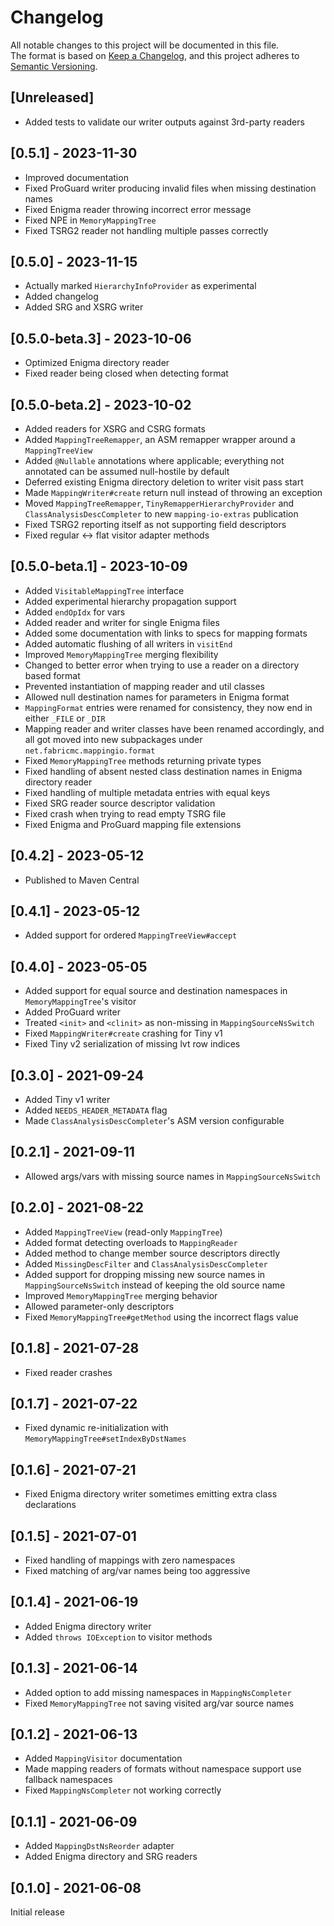 # Changelog
All notable changes to this project will be documented in this file.<br>
The format is based on [Keep a Changelog](https://keepachangelog.com/en/1.0.0/),
and this project adheres to [Semantic Versioning](https://semver.org/spec/v2.0.0.html).

## [Unreleased]
- Added tests to validate our writer outputs against 3rd-party readers

## [0.5.1] - 2023-11-30
- Improved documentation
- Fixed ProGuard writer producing invalid files when missing destination names
- Fixed Enigma reader throwing incorrect error message
- Fixed NPE in `MemoryMappingTree`
- Fixed TSRG2 reader not handling multiple passes correctly

## [0.5.0] - 2023-11-15
- Actually marked `HierarchyInfoProvider` as experimental
- Added changelog
- Added SRG and XSRG writer

## [0.5.0-beta.3] - 2023-10-06
- Optimized Enigma directory reader
- Fixed reader being closed when detecting format

## [0.5.0-beta.2] - 2023-10-02
- Added readers for XSRG and CSRG formats
- Added `MappingTreeRemapper`, an ASM remapper wrapper around a `MappingTreeView`
- Added `@Nullable` annotations where applicable; everything not annotated can be assumed null-hostile by default
- Deferred existing Enigma directory deletion to writer visit pass start
- Made `MappingWriter#create` return null instead of throwing an exception
- Moved `MappingTreeRemapper`, `TinyRemapperHierarchyProvider` and `ClassAnalysisDescCompleter` to new `mapping-io-extras` publication
- Fixed TSRG2 reporting itself as not supporting field descriptors
- Fixed regular <-> flat visitor adapter methods

## [0.5.0-beta.1] - 2023-10-09
- Added `VisitableMappingTree` interface
- Added experimental hierarchy propagation support
- Added `endOpIdx` for vars
- Added reader and writer for single Enigma files
- Added some documentation with links to specs for mapping formats
- Added automatic flushing of all writers in `visitEnd`
- Improved `MemoryMappingTree` merging flexibility
- Changed to better error when trying to use a reader on a directory based format
- Prevented instantiation of mapping reader and util classes
- Allowed null destination names for parameters in Enigma format
- `MappingFormat` entries were renamed for consistency, they now end in either `_FILE` or `_DIR`
- Mapping reader and writer classes have been renamed accordingly, and all got moved into new subpackages under `net.fabricmc.mappingio.format`
- Fixed `MemoryMappingTree` methods returning private types
- Fixed handling of absent nested class destination names in Enigma directory reader
- Fixed handling of multiple metadata entries with equal keys
- Fixed SRG reader source descriptor validation
- Fixed crash when trying to read empty TSRG file
- Fixed Enigma and ProGuard mapping file extensions

## [0.4.2] - 2023-05-12
- Published to Maven Central

## [0.4.1] - 2023-05-12
- Added support for ordered `MappingTreeView#accept`

## [0.4.0] - 2023-05-05
- Added support for equal source and destination namespaces in `MemoryMappingTree`'s visitor
- Added ProGuard writer
- Treated `<init>` and `<clinit>` as non-missing in `MappingSourceNsSwitch`
- Fixed `MappingWriter#create` crashing for Tiny v1
- Fixed Tiny v2 serialization of missing lvt row indices

## [0.3.0] - 2021-09-24
- Added Tiny v1 writer
- Added `NEEDS_HEADER_METADATA` flag
- Made `ClassAnalysisDescCompleter`'s ASM version configurable

## [0.2.1] - 2021-09-11
- Allowed args/vars with missing source names in `MappingSourceNsSwitch`

## [0.2.0] - 2021-08-22
- Added `MappingTreeView` (read-only `MappingTree`)
- Added format detecting overloads to `MappingReader`
- Added method to change member source descriptors directly
- Added `MissingDescFilter` and `ClassAnalysisDescCompleter`
- Added support for dropping missing new source names in `MappingSourceNsSwitch` instead of keeping the old source name
- Improved `MemoryMappingTree` merging behavior
- Allowed parameter-only descriptors
- Fixed `MemoryMappingTree#getMethod` using the incorrect flags value

## [0.1.8] - 2021-07-28
- Fixed reader crashes

## [0.1.7] - 2021-07-22
- Fixed dynamic re-initialization with `MemoryMappingTree#setIndexByDstNames`

## [0.1.6] - 2021-07-21
- Fixed Enigma directory writer sometimes emitting extra class declarations

## [0.1.5] - 2021-07-01
- Fixed handling of mappings with zero namespaces
- Fixed matching of arg/var names being too aggressive

## [0.1.4] - 2021-06-19
- Added Enigma directory writer
- Added `throws IOException` to visitor methods

## [0.1.3] - 2021-06-14
- Added option to add missing namespaces in `MappingNsCompleter`
- Fixed `MemoryMappingTree` not saving visited arg/var source names

## [0.1.2] - 2021-06-13
- Added `MappingVisitor` documentation
- Made mapping readers of formats without namespace support use fallback namespaces
- Fixed `MappingNsCompleter` not working correctly

## [0.1.1] - 2021-06-09
- Added `MappingDstNsReorder` adapter
- Added Enigma directory and SRG readers

## [0.1.0] - 2021-06-08
Initial release
